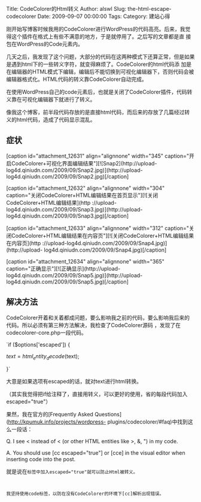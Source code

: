 Title: CodeColorer的Html转义
Author: alswl
Slug: the-html-escape-codecolorer
Date: 2009-09-07 00:00:00
Tags: 
Category: 建站心得

刚开始写博客时候我用的CodeColorer进行WordPress的代码高亮。后来，我觉得这个插件在格式上有些不满意的地方，于是就停用了。之后写的文章都是直
接包在WordPress的Code元素内。

几天之后，我发现了这个问题，大部分的代码在这两种模式下还算正常，但是如果是遇到html下的一些转义字符，就变得麻烦了。CodeColorer的html代码添
加是在编辑器的HTML模式下编辑，编辑后不能切换到可视化编辑器下，否则代码会被编辑器格式化。HTML代码的转义靠CodeColorer自动完成。

在使用WordPress自己的code元素后，也就是关闭了CodeColorer插件，代码转义靠在可视化编辑器下就进行了转义。

像我这个博客，前半段代码存放的是直接html代码，而后来的存放了几篇经过转义的html代码，造成了代码显示混乱。

## 症状

[caption id="attachment_12631" align="alignnone" width="345"
caption="开启CodeColorer+可视化界面编辑结果"][![Snap2](http://upload-
log4d.qiniudn.com/2009/09/Snap2.jpg)](http://upload-
log4d.qiniudn.com/2009/09/Snap2.jpg)[/caption]

[caption id="attachment_12632" align="alignnone" width="304"
caption="关闭CodeColorer+HTML编辑结果在首页显示"][![关闭CodeColorer+HTML编辑结果](http
://upload-log4d.qiniudn.com/2009/09/Snap3.jpg)](http://upload-
log4d.qiniudn.com/2009/09/Snap3.jpg)[/caption]

[caption id="attachment_12633" align="alignnone" width="312"
caption="关闭CodeColorer+HTML编辑结果在内容页"][![关闭CodeColorer+HTML编辑结果在内容页](http
://upload-log4d.qiniudn.com/2009/09/Snap4.jpg)](http://upload-
log4d.qiniudn.com/2009/09/Snap4.jpg)[/caption]

[caption id="attachment_12634" align="alignnone" width="365"
caption="正确显示"][![正确显示](http://upload-
log4d.qiniudn.com/2009/09/Snap5.jpg)](http://upload-
log4d.qiniudn.com/2009/09/Snap5.jpg)[/caption]

## 解决方法

CodeColorer开着和关着都成问题，要么影响我之前的代码，要么影响我后来的代码。所以必须有第三种方法解决，我检查了CodeColorer源码
，发现了在codecolorer-core.php一段代码。

`if ($options['escaped']) {

$text = html_entity_decode($text);

}`

大意是如果选项有escaped的话，就对text进行html转换。

（其实我觉得把if给注释了，直接用转义，可以更好的使用，省的每段代码加入escaped="true"）

果然，我在官方的[Frequently Asked Questions](http://kpumuk.info/projects/wordpress-
plugins/codecolorer/#faq)中找到这么一段话：

Q. I see &lt; instead of < (or other HTML entities like >, &, ") in my code.

A. You should use [cc escaped="true"] or [cce] in the visual editor when
inserting code into the post.

就是说在<code>标签中加入escaped="true"就可以防止Html被转义。

我坚持使用code标签，以防在没有CodeColorer的环境下[cc]解析出现错误。


